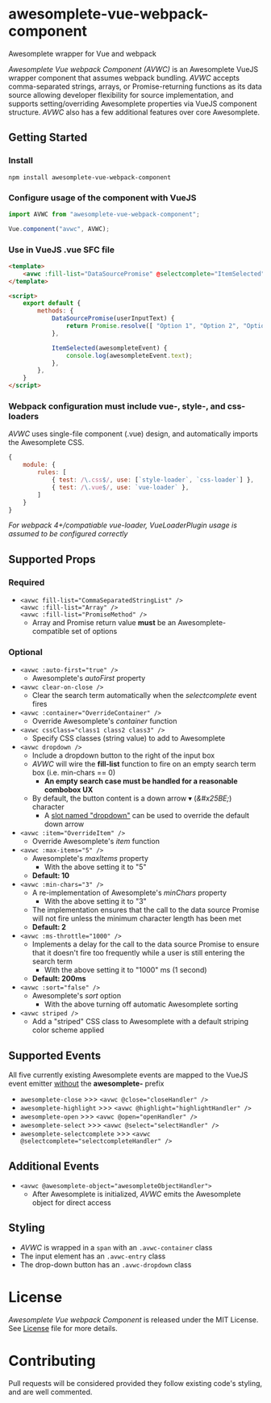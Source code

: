# awesomplete-vue-webpack-component
Awesomplete wrapper for Vue and webpack

*Awesomplete Vue webpack Component (AVWC)* is an Awesomplete VueJS wrapper component that assumes webpack bundling.
*AVWC* accepts comma-separated strings, arrays, or Promise-returning functions as its data source allowing developer flexibility for source implementation, and supports setting/overriding Awesomplete properties via VueJS component structure.
*AVWC* also has a few additional features over core Awesomplete.

## Getting Started

### Install

```npm install awesomplete-vue-webpack-component```

### Configure usage of the component with VueJS
```javascript
import AVWC from "awesomplete-vue-webpack-component";

Vue.component("avwc", AVWC);
```

### Use in VueJS .vue SFC file

```html
<template>
    <avwc :fill-list="DataSourcePromise" @selectcomplete="ItemSelected"></avwc>
</template>

<script>
    export default {
        methods: {
            DataSourcePromise(userInputText) {
                return Promise.resolve([ "Option 1", "Option 2", "Option 3" ]);
            },

            ItemSelected(awesompleteEvent) {
                console.log(awesompleteEvent.text);
            },
        },
    }
</script>
```

### Webpack configuration must include vue-, style-, and css- loaders

*AVWC* uses single-file component (.vue) design, and automatically imports the Awesomplete CSS.


```javascript
{
    module: {
        rules: [
            { test: /\.css$/, use: [`style-loader`, `css-loader`] },
            { test: /\.vue$/, use: `vue-loader` },
        ]
    }
}
```
*For webpack 4+/compatiable vue-loader, VueLoaderPlugin usage is assumed to be configured correctly*

## Supported Props

### Required

+ ```<avwc fill-list="CommaSeparatedStringList" />```  
```<avwc :fill-list="Array" />```  
```<avwc :fill-list="PromiseMethod" />```
    + Array and Promise return value **must** be an Awesomplete-compatible set of options

### Optional

+ ```<avwc :auto-first="true" />```
    + Awesomplete's *autoFirst* property
+ ```<avwc clear-on-close />```
    + Clear the search term automatically when the *selectcomplete* event fires
+ ```<avwc :container="OverrideContainer" />```
    + Override Awesomplete's *container* function
+ ```<avwc cssClass="class1 class2 class3" />```
    + Specify CSS classes (string value) to add to Awesomplete
+ ```<avwc dropdown />```
    + Include a dropdown button to the right of the input box
    + *AVWC* will wire the **fill-list** function to fire on an empty search term box (i.e. min-chars == 0)
        + **An empty search case must be handled for a reasonable combobox UX**
    + By default, the button content is a down arrow &#x25BE; (*&amp;#x25BE;*) character
        + A [slot named "dropdown"](https://vuejs.org/v2/guide/components-slots.html#Named-Slots) can be used to override the default down arrow
+ ```<avwc :item="OverrideItem" />```
    + Override Awesomplete's *item* function
+ ```<avwc :max-items="5" />```
    + Awesomplete's *maxItems* property
        + With the above setting it to "5"
    + **Default: 10**
+ ```<avwc :min-chars="3" />```
    + A re-implementation of Awesomplete's *minChars* property
        + With the above setting it to "3"
    + The implementation ensures that the call to the data source Promise will not fire unless the minimum character length has been met
    + **Default: 2**
+ ```<avwc :ms-throttle="1000" />```
    + Implements a delay for the call to the data source Promise to ensure that it doesn't fire too frequently while a user is still entering the search term
        + With the above setting it to "1000" ms (1 second)
    + **Default: 200ms**
+ ```<avwc :sort="false" />```
    + Awesomplete's *sort* option
        + With the above turning off automatic Awesomplete sorting
+ ```<avwc striped />```
    + Add a "striped" CSS class to Awesomplete with a default striping color scheme applied

## Supported Events

All five currently existing Awesomplete events are mapped to the VueJS event emitter <u>without</u> the **awesomplete-** prefix
+ ```awesomplete-close``` >>> ```<avwc @close="closeHandler" />```
+ ```awesomplete-highlight``` >>> ```<avwc @highlight="highlightHandler" />```
+ ```awesomplete-open``` >>> ```<avwc @open="openHandler" />```
+ ```awesomplete-select``` >>> ```<avwc @select="selectHandler" />```
+ ```awesomplete-selectcomplete``` >>> ```<avwc @selectcomplete="selectcompleteHandler" />```

## Additional Events

+ ```<avwc @awesomplete-object="awesompleteObjectHandler">```
    + After Awesomplete is initialized, *AVWC* emits the Awesomplete object for direct access

## Styling
+ *AVWC* is wrapped in a ```span``` with an ```.avwc-container``` class
+ The input element has an ```.avwc-entry``` class
+ The drop-down button has an ```.avwc-dropdown``` class

# License

*Awesomplete Vue webpack Component* is released under the MIT License.
See [License](./License.md) file for more details.

# Contributing

Pull requests will be considered provided they follow existing code's styling, and are well commented.
